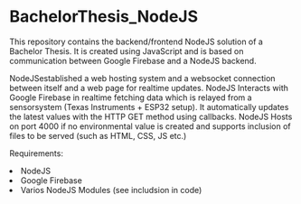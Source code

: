 # BachelorThesis_NodeJS
This repository contains the backend/frontend NodeJS solution of a Bachelor Thesis.
It is created using JavaScript and is based on communication between Google Firebase and a NodeJS backend.

NodeJSestablished a web hosting system and a websocket connection between itself and a web page for realtime updates. NodeJS Interacts with Google Firebase in realtime fetching data which is relayed from a sensorsystem (Texas Instruments + ESP32 setup). It automatically updates the latest values with the HTTP GET method using callbacks. 
NodeJS Hosts on port 4000 if no environmental value is created and supports inclusion of files to be served (such as HTML, CSS, JS etc.)

Requirements:
<lo> 
  <li> NodeJS </li>
  <li> Google Firebase </li>
  <li> Varios NodeJS Modules (see includsion in code) </li>
</lo>
